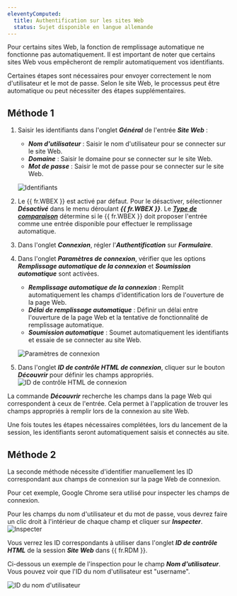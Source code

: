 ```yaml
---
eleventyComputed:
  title: Authentification sur les sites Web
  status: Sujet disponible en langue allemande
---
```

Pour certains sites Web, la fonction de remplissage automatique ne fonctionne pas automatiquement. Il est important de noter que certains sites Web vous empêcheront de remplir automatiquement vos identifiants.

Certaines étapes sont nécessaires pour envoyer correctement le nom d'utilisateur et le mot de passe. Selon le site Web, le processus peut être automatique ou peut nécessiter des étapes supplémentaires.

## Méthode 1

1. Saisir les identifiants dans l'onglet ***Général*** de l'entrée ***Site Web*** :
    * ***Nom d'utilisateur*** : Saisir le nom d'utilisateur pour se connecter sur le site Web.
    * ***Domaine*** : Saisir le domaine pour se connecter sur le site Web.
    * ***Mot de passe*** : Saisir le mot de passe pour se connecter sur le site Web.

   ![Identifiants](https://cdnweb.devolutions.net/docs/docs_en_kb_KB4606.png)

1. Le {{ fr.WBEX }} est activé par défaut. Pour le désactiver, sélectionner ***Désactivé*** dans le menu déroulant ***{{ fr.WBEX }}***. Le [***Type de comparaison***](/workspace/kb/urls-comparing-types/) détermine si le {{ fr.WBEX }} doit proposer l'entrée comme une entrée disponible pour effectuer le remplissage automatique.
1. Dans l'onglet ***Connexion***, régler l'***Authentification*** sur ***Formulaire***.
1. Dans l'onglet ***Paramètres de connexion***, vérifier que les options ***Remplissage automatique de la connexion*** et ***Soumission automatique*** sont activées.
    * ***Remplissage automatique de la connexion*** : Remplit automatiquement les champs d'identification lors de l'ouverture de la page Web.
    * ***Délai de remplissage automatique*** : Définir un délai entre l'ouverture de la page Web et la tentative de fonctionnalité de remplissage automatique.
    * ***Soumission automatique*** : Soumet automatiquement les identifiants et essaie de se connecter au site Web.

   ![Paramètres de connexion](https://cdnweb.devolutions.net/docs/docs_en_kb_KB4607.png)

1. Dans l'onglet ***ID de contrôle HTML de connexion***, cliquer sur le bouton ***Découvrir*** pour définir les champs appropriés.
![ID de contrôle HTML de connexion](https://cdnweb.devolutions.net/docs/docs_en_kb_KB4608.png)

La commande ***Découvrir*** recherche les champs dans la page Web qui correspondent à ceux de l'entrée. Cela permet à l'application de trouver les champs appropriés à remplir lors de la connexion au site Web.

Une fois toutes les étapes nécessaires complétées, lors du lancement de la session, les identifiants seront automatiquement saisis et connectés au site.

## Méthode 2
La seconde méthode nécessite d'identifier manuellement les ID correspondant aux champs de connexion sur la page Web de connexion.

Pour cet exemple, Google Chrome sera utilisé pour inspecter les champs de connexion.

Pour les champs du nom d'utilisateur et du mot de passe, vous devrez faire un clic droit à l'intérieur de chaque champ et cliquer sur ***Inspecter***.
![Inspecter](https://cdnweb.devolutions.net/docs/docs_en_kb_KB4107.png)

Vous verrez les ID correspondants à utiliser dans l'onglet ***ID de contrôle HTML*** de la session ***Site Web*** dans {{ fr.RDM }}.

Ci-dessous un exemple de l'inspection pour le champ ***Nom d'utilisateur***. Vous pouvez voir que l'ID du nom d'utilisateur est "username".

![ID du nom d'utilisateur](https://cdnweb.devolutions.net/docs/docs_en_kb_KB4108.png)
